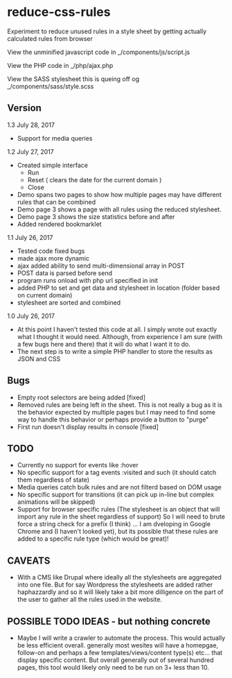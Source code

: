 # reduce-css-rules
Experiment to reduce unused rules in a style sheet by getting actually calculated rules from browser

View the unminified javascript code in _/components/js/script.js

View the PHP code in _/php/ajax.php

View the SASS stylesheet this is queing off og _/components/sass/style.scss

## Version

1.3 July 28, 2017
- Support for media queries

1.2 July 27, 2017
- Created simple interface
  - Run
  - Reset ( clears the date for the current domain )
  - Close
- Demo spans two pages to show how multiple pages may have different rules that can be combined
- Demo page 3 shows a page with all rules using the reduced stylesheet.
- Demo page 3 shows the size statistics before and after
- Added rendered bookmarklet

1.1 July 26, 2017
- Tested code fixed bugs
- made ajax more dynamic 
- ajax added ability to send multi-dimensional array in POST
- POST data is parsed before send
- program runs onload with php url specified in init
- added PHP to set and get data and stylesheet in location (folder based on current domain)
- stylesheet are sorted and combined

1.0 July 26, 2017
- At this point I haven't tested this code at all. I simply wrote out exactly what I thought it would need. Although, from experience I am sure (with a few bugs here and there) that it will do what I want it to do.
- The next step is to write a simple PHP handler to store the results as JSON and CSS

## Bugs
- Empty root selectors are being added [fixed]
- Removed rules are being left in the sheet. This is not really a bug as it is the behavior expected by multiple pages but I may need to find some way to handle this behavior or perhaps provide a button to "purge"
- First run doesn't display results in console [fixed]

## TODO
- Currently no support for events like :hover
- No specific support for a tag events :visited and such (it should catch them regardless of state)
- Media queries catch bulk rules and are not filterd based on DOM usage
- No specific support for transitions (it can pick up in-line but complex animations will be skipped)
- Support for browser specific rules (The stylesheet is an object that will import any rule in the sheet regardless of support) So I will need to brute force a string check for a prefix (I think) ... I am dveloping in Google Chrome and (I haven't looked yet), but its possible that these rules are added to a specific rule type (which would be great)!

## CAVEATS
- With a CMS like Drupal where ideally all the stylesheets are aggregated into one file. But for say Wordpress the stylesheets are added rather haphazzardly and so it will likely take a bit more dilligence on the part of the user to gather all the rules used in the website.

## POSSIBLE TODO IDEAS - but nothing concrete
- Maybe I will write a crawler to automate the process. This would actually be less efficient overall. generally most wesites will have a homepgae, follow-on and perhaps a few templates/views/content type(s) etc... that display specific content. But overall generally out of several hundred pages, this tool would likely only need to be run on 3+ less than 10.
